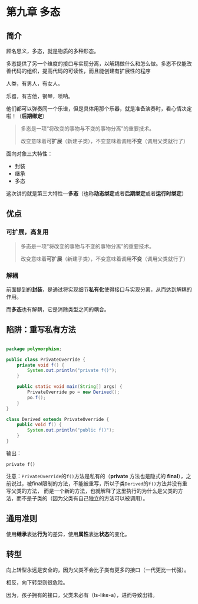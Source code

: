 # 第九章 多态

## 简介

顾名思义，多态，就是物质的多种形态。

多态提供了另一个维度的接口与实现分离，以解耦做什么和怎么做。多态不仅能改善代码的组织，提高代码的可读性，而且能创建有扩展性的程序



人类，有男人，有女人。

乐器，有吉他，钢琴，唢呐。

他们都可以弹奏同一个乐谱，但是具体用那个乐器，就是准备演奏时，看心情决定啦！（**后期绑定**）

> 多态是一项“将改变的事物与不变的事物分离”的重要技术。
>
> 改变意味着**可扩展**（新建子类），不变意味着调用**不变**（调用父类就行了）



面向对象三大特性：

- 封装
- 继承
- 多态

这次讲的就是第三大特性—**多态**（也称**动态绑定**或者**后期绑定**或者**运行时绑定**）



## 优点

### 可扩展，高复用

> 多态是一项“将改变的事物与不变的事物分离”的重要技术。
>
> 改变意味着**可扩展**（新建子类），不变意味着调用**不变**（调用父类就行了）



### 解耦

前面提到的**封装**，是通过将实现细节**私有化**使得接口与实现分离，从而达到解耦的作用。

而**多态**也有解耦，它是消除类型之间的耦合。



## 陷阱：重写私有方法

```java

package polymorphism;

public class PrivateOverride {
    private void f() {
        System.out.println("private f()");
    }

    public static void main(String[] args) {
        PrivateOverride po = new Derived();
        po.f();
    }
}

class Derived extends PrivateOverride {
    public void f() {
        System.out.println("public f()");
    }
}
```

输出：

```
private f()
```



注意：`PrivateOverride`的`f()`方法是私有的（**private** 方法也是隐式的 **final**），之前说过，被final限制的方法，不能被重写，所以子类`Derived`的`f()`方法并没有重写父类的方法， 而是一个新的方法，也就解释了这里执行的为什么是父类的方法，而不是子类的（因为父类有自己独立的方法可以被调用）。





## 通用准则

使用**继承**表达**行为**的差异，使用**属性**表达**状态**的变化。



## 转型

向上转型永远是安全的，因为父类不会比子类有更多的接口（一代更比一代强）。

相反，向下转型则很危险。

因为，孩子拥有的接口，父类未必有（Is-like-a），进而导致出错。





